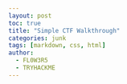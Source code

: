 ```yaml
---
layout: post
toc: true
title: "Simple CTF Walkthrough"
categories: junk
tags: [markdown, css, html]
author:
  - FL0W3R5
  - TRYHACKME
---
```



